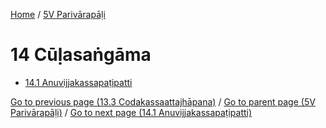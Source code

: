 
[Home](/) / [5V Parivārapāḷi](../5V.md)

# 14 Cūḷasaṅgāma

* [14.1 Anuvijjakassapaṭipatti](14/14.1.md)

[Go to previous page (13.3 Codakassaattajhāpana)](13/13.3.md) / [Go to parent page (5V Parivārapāḷi)](0.md) / [Go to next page (14.1 Anuvijjakassapaṭipatti)](14/14.1.md)



